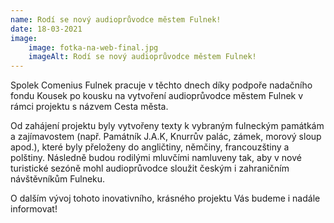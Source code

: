 ```yaml
---
name: Rodí se nový audioprůvodce městem Fulnek!
date: 18-03-2021
image:
    image: fotka-na-web-final.jpg
    imageAlt: Rodí se nový audioprůvodce městem Fulnek!
---
```

Spolek Comenius Fulnek pracuje v těchto dnech díky podpoře nadačního fondu Kousek po kousku na vytvoření audioprůvodce městem Fulnek v rámci projektu s názvem Cesta města.

Od zahájení projektu byly vytvořeny texty k vybraným fulneckým památkám a zajímavostem (např. Památník J.A.K, Knurrův palác, zámek, morový sloup apod.), které byly přeloženy do angličtiny, němčiny, francouzštiny a polštiny. Následně budou rodilými mluvčími namluveny  tak, aby v nové turistické sezóně mohl audioprůvodce sloužit českým i zahraničním návštěvníkům Fulneku.

O dalším vývoj tohoto inovativního, krásného projektu Vás budeme i nadále informovat!
